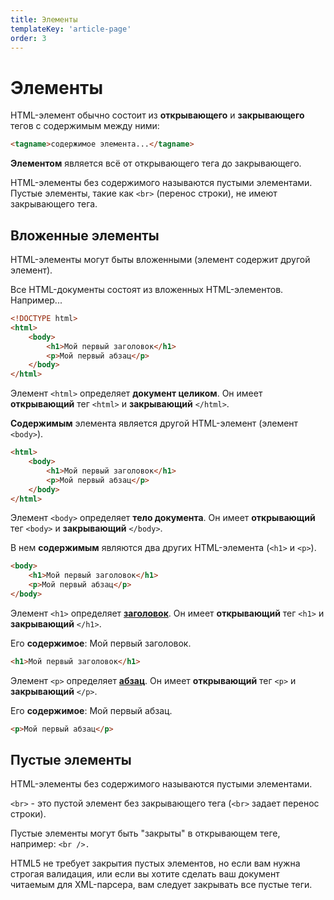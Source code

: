 ```yaml
---
title: Элементы
templateKey: 'article-page'
order: 3
---
```


# Элементы

HTML-элемент обычно состоит из **открывающего** и **закрывающего** тегов с содержимым между ними:

```html
<tagname>содержимое элемента...</tagname>
```

**Элементом** является всё от открывающего тега до закрывающего.

HTML-элементы без содержимого называются пустыми элементами. Пустые элементы, такие как `<br>` (перенос строки), не имеют закрывающего тега.

## Вложенные элементы

HTML-элементы могут быты вложенными (элемент содержит другой элемент).

Все HTML-документы состоят из вложенных HTML-элементов. Например...

```html
<!DOCTYPE html>
<html>
    <body>
        <h1>Мой первый заголовок</h1>
        <p>Мой первый абзац</p>
    </body>
</html>
```

Элемент `<html>` определяет **документ целиком**. Он имеет **открывающий** тег `<html>` и **закрывающий** `</html>`.

**Содержимым** элемента является другой HTML-элемент (элемент `<body>`).

```html
<html>
    <body>
        <h1>Мой первый заголовок</h1>
        <p>Мой первый абзац</p>
    </body>
</html>
```

Элемент `<body>` определяет **тело документа**. Он имеет **открывающий** тег `<body>` и **закрывающий** `</body>`.

В нем **содержимым** являются два других HTML-элемента (`<h1>` и `<p>`).

```html
<body>
    <h1>Мой первый заголовок</h1>
    <p>Мой первый абзац</p>
</body>
```

Элемент `<h1>` определяет **[заголовок](html_headings)**. Он имеет **открывающий** тег `<h1>` и **закрывающий** `</h1>`.

Его **содержимое**: Мой первый заголовок.

```html
<h1>Мой первый заголовок</h1>
```

Элемент `<p>` определяет **[абзац](html_paragraphs)**. Он имеет **открывающий** тег `<p>` и **закрывающий** `</p>`.

Его **содержимое**: Мой первый абзац.

```html
<p>Мой первый абзац</p>
```

## Пустые элементы

HTML-элементы без содержимого называются пустыми элементами.

`<br>` - это пустой элемент без закрывающего тега (`<br>` задает перенос строки).

Пустые элементы могут быть "закрыты" в открывающем теге, например: `<br />.`

HTML5 не требует закрытия пустых элементов, но если вам нужна строгая валидация, или если вы хотите сделать ваш документ читаемым для XML-парсера, вам следует закрывать все пустые теги.
